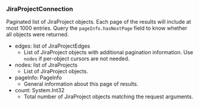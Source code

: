 ### JiraProjectConnection
Paginated list of JiraProject objects. Each page of the results will include at most 1000 entries. Query the `pageInfo.hasNextPage` field to know whether all objects were returned.

- edges: list of JiraProjectEdges
  - List of JiraProject objects with additional pagination information. Use `nodes` if per-object cursors are not needed.
- nodes: list of JiraProjects
  - List of JiraProject objects.
- pageInfo: PageInfo
  - General information about this page of results.
- count: System.Int32
  - Total number of JiraProject objects matching the request arguments.
